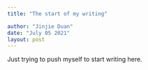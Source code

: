 ```yaml
---
title: "The start of my writing"

author: "Jinjie Duan"
date: "July 05 2021"
layout: post
---
```


<script src="{{ site.url }}{{ site.baseurl }}/knitr_files/start_files/header-attrs-2.9/header-attrs.js"></script>

<section class="main-content">
<p>Just trying to push myself to start writing here.</p>
</section>

